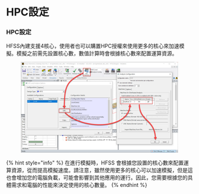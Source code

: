 # HPC設定

### HPC設定

HFSS內建支援4核心，使用者也可以購置HPC授權來使用更多的核心來加速模擬。模擬之前需先設置核心數，數值計算時會根據核心數來配置運算資源。

<figure><img src="../.gitbook/assets/image (15) (1).png" alt=""><figcaption></figcaption></figure>

{% hint style="info" %}
在進行模擬時，HFSS 會根據您設置的核心數來配置運算資源，從而提高模擬速度。請注意，雖然使用更多的核心可以加速模擬，但是這也會增加您的電腦負載，可能會影響到其他應用的運行。因此，您需要根據您的具體需求和電腦的性能來決定使用的核心數量。
{% endhint %}



###
